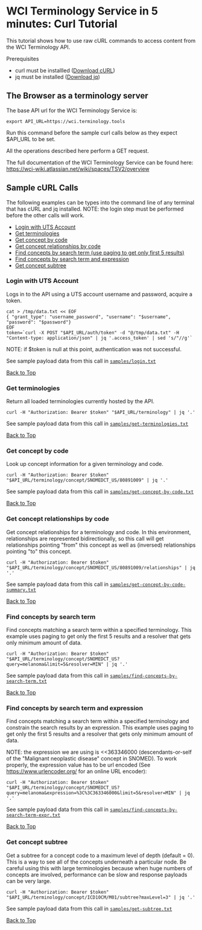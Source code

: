 <a name="top" />

WCI Terminology Service in 5 minutes: Curl Tutorial
===================================================

This tutorial shows how to use raw cURL commands to access content from the WCI Terminology API.

Prerequisites
* curl must be installled ([Download cURL](https://curl.haxx.se/dlwiz/))
* jq must be installed ([Download jq](https://stedolan.github.io/jq/download/))

The Browser as a terminology server
------------------------------------

The base API url for the WCI Terminology Service is: 

`export API_URL=https://wci.terminology.tools`

Run this command before the sample curl calls below as they expect $API_URL to be set.

All the operations described here perform a GET request.

The full documentation of the WCI Terminology Service can be found here: https://wci-wiki.atlassian.net/wiki/spaces/TSV2/overview


Sample cURL Calls
-----------------

The following examples can be types into the command line of any terminal that has cURL and jq installed.  NOTE: the login step must be performed before the other calls will
work.

- [Login with UTS Account](#login-uts)
- [Get terminologies](#get-terminologies)
- [Get concept by code](#get-concept-by-code)
- [Get concept relationships by code](#get-concept-relationships)
- [Find concepts by search term (use paging to get only first 5 results)](#find-concepts)
- [Find concepts by search term and expression](#find-concepts-expr)
- [Get concept subtree](#get-subtree)

<a name="login-uts"/>

### Login with UTS Account

Logs in to the API using a UTS account username and password, acquire a token.

```
cat > /tmp/data.txt << EOF
{ "grant_type": "username_password", "username": "$username", "password": "$password"}
EOF
token=`curl -X POST "$API_URL/auth/token" -d "@/tmp/data.txt" -H "Content-type: application/json" | jq '.access_token' | sed 's/"//g'`
```

NOTE: if $token is null at this point, authentication was not successful.

See sample payload data from this call in [`samples/login.txt`](samples/login.txt)

[Back to Top](#top)

<a name="get-terminologies"/>

### Get terminologies

Return all loaded terminologies currently hosted by the API.

```
curl -H "Authorization: Bearer $token" "$API_URL/terminology" | jq '.'
```

See sample payload data from this call in [`samples/get-terminologies.txt`](samples/get-terminologies.txt)

[Back to Top](#top)

<a name="get-concept-by-code"/>

### Get concept by code

Look up concept information for a given terminology and code.

```
curl -H "Authorization: Bearer $token" "$API_URL/terminology/concept/SNOMEDCT_US/80891009" | jq '.'
```

See sample payload data from this call in [`samples/get-concept-by-code.txt`](samples/get-concept-by-code.txt)

[Back to Top](#top)

<a name="get-concept-relationships"/>

### Get concept relationships by code

Get concept relationships for a terminology and code. In this environment, relationships
are represented bidirectionally, so this call will get relationships pointing "from"
this concept as well as (inversed) relationships pointing "to" this concept.

```
curl -H "Authorization: Bearer $token" "$API_URL/terminology/concept/SNOMEDCT_US/80891009/relationships" | jq '.'
```

See sample payload data from this call in [`samples/get-concept-by-code-summary.txt`](samples/get-concept-by-code-more.txt)

[Back to Top](#top)

<a name="find-concepts"/>

### Find concepts by search term

Find concepts matching a search term within a specified terminology. This 
example uses paging to get only the first 5 results and a resolver that
gets only minimum amount of data.

```
curl -H "Authorization: Bearer $token" "$API_URL/terminology/concept/SNOMEDCT_US?query=melanoma&limit=5&resolver=MIN" | jq '.'
```

See sample payload data from this call in [`samples/find-concepts-by-search-term.txt`](samples/find-concepts-by-search-term.txt)

[Back to Top](#top)

<a name="find-concepts-expr"/>

### Find concepts by search term and expression

Find concepts matching a search term within a specified terminology and constrain
the search results by an expression. This example uses paging to get only the first 
5 results and a resolver that gets only minimum amount of data.

NOTE: the expression we are using is <<363346000 (descendants-or-self of the "Malignant
neoplastic disease" concept in SNOMED).  To work properly, the expression value has to
be url encoded (See https://www.urlencoder.org/ for an online URL encoder):

```
curl -H "Authorization: Bearer $token" "$API_URL/terminology/concept/SNOMEDCT_US?query=melanoma&expression=%3C%3C363346000&limit=5&resolver=MIN" | jq '.'
```

See sample payload data from this call in [`samples/find-concepts-by-search-term-expr.txt`](samples/find-concepts-by-search-term-expr.txt)

[Back to Top](#top)

<a name="get-subtree"/>

### Get concept subtree

Get a subtree for a concept code to a maximum level of depth (default = 0).
This is a way to see all of the concepts underneath a particular node.
Be careful using this with large terminologies because when huge numbers of
concepts are involved, performance can be slow and response payloads can be very
large.

```
curl -H "Authorization: Bearer $token" "$API_URL/terminology/concept/ICD10CM/M01/subtree?maxLevel=3" | jq '.'
```

See sample payload data from this call in [`samples/get-subtree.txt`](samples/get-subtree.txt)

[Back to Top](#top)

